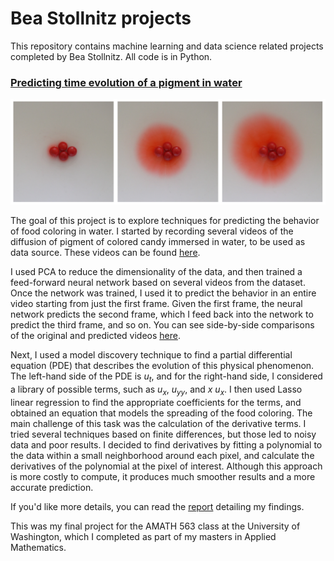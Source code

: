 # Bea Stollnitz projects

This repository contains machine learning and data science related projects completed by Bea Stollnitz. All code is in Python.

### <a href="https://github.com/bstollnitz/portfolio/tree/master/PigmentInWater">Predicting time evolution of a pigment in water</a>

![](Images/PigmentInWater.PNG?raw=true)

The goal of this project is to explore techniques for predicting the behavior of food coloring in water. I started by recording several videos of the diffusion of pigment of colored candy immersed in water, to be used as data source. These videos can be found <a href="https://1drv.ms/u/s!AiCY1Uw6PbEfhaEncETEzJ0kakis6g?e=p3rMWV">here</a>. 

I used PCA to reduce the dimensionality of the data, and then trained a feed-forward neural network based on several videos from the dataset. Once the network was trained, I used it to predict the behavior in an entire video starting from just the first frame. Given the first frame, the neural network predicts the second frame, which I feed back into the network to predict the third frame, and so on. You can see side-by-side comparisons of the original and predicted videos <a href="https://1drv.ms/u/s!AiCY1Uw6PbEfhaEl_af5l_21j08xQA?e=JgxWFc">here</a>.

Next, I used a model discovery technique to find a partial differential equation (PDE) that describes the evolution of this physical phenomenon. The left-hand side of the PDE  is _u<sub>t</sub>_, and for the right-hand side, I considered a library of possible terms, such as _u<sub>x</sub>_, _u<sub>yy</sub>_, and _x u<sub>x</sub>_. I then used Lasso linear regression to find the appropriate coefficients for the terms, and obtained an equation that models the spreading of the food coloring. The main challenge of this task was the calculation of the derivative terms. I tried several techniques based on finite differences, but those led to noisy data and poor results. I  decided to find derivatives by fitting a polynomial to the data within a small neighborhood around each pixel, and calculate the derivatives of the polynomial at the pixel of interest. Although this approach is more costly to compute, it produces much smoother results and a more accurate prediction.

If you'd like more details, you can read the <a href="https://1drv.ms/b/s!AiCY1Uw6PbEfhaFKN0wKLCZaA6Rlug?e=zqRWE4">report</a> detailing my findings.

This was my final project for the AMATH 563 class at the University of Washington, which I completed as part of my masters in Applied Mathematics.
